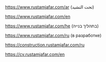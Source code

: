 https://www.rustamjafar.com/ar (تحت التشيد)

<https://www.rustamjafar.com/en>

https://www.rustamjafar.com/he (בתהליך בנייה)

https://www.rustamjafar.com/ru (в разработке)

<https://construction.rustamjafar.com/ru>

<https://cv.rustamjafar.com/en>
